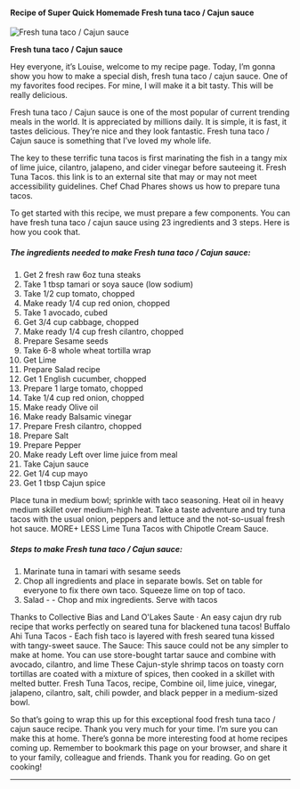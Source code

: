             

#### Recipe of Super Quick Homemade Fresh tuna taco / Cajun sauce

![Fresh tuna taco / Cajun sauce](https://img-global.cpcdn.com/recipes/d51be817f8615196/751x532cq70/fresh-tuna-taco-cajun-sauce-recipe-main-photo.jpg)

**Fresh tuna taco / Cajun sauce**

Hey everyone, it’s Louise, welcome to my recipe page. Today, I’m gonna show you how to make a special dish, fresh tuna taco / cajun sauce. One of my favorites food recipes. For mine, I will make it a bit tasty. This will be really delicious.

Fresh tuna taco / Cajun sauce is one of the most popular of current trending meals in the world. It is appreciated by millions daily. It is simple, it is fast, it tastes delicious. They’re nice and they look fantastic. Fresh tuna taco / Cajun sauce is something that I’ve loved my whole life.

The key to these terrific tuna tacos is first marinating the fish in a tangy mix of lime juice, cilantro, jalapeno, and cider vinegar before sauteeing it. Fresh Tuna Tacos. this link is to an external site that may or may not meet accessibility guidelines. Chef Chad Phares shows us how to prepare tuna tacos.

To get started with this recipe, we must prepare a few components. You can have fresh tuna taco / cajun sauce using 23 ingredients and 3 steps. Here is how you cook that.

##### The ingredients needed to make Fresh tuna taco / Cajun sauce:

1.  Get 2 fresh raw 6oz tuna steaks
2.  Take 1 tbsp tamari or soya sauce (low sodium)
3.  Take 1/2 cup tomato, chopped
4.  Make ready 1/4 cup red onion, chopped
5.  Take 1 avocado, cubed
6.  Get 3/4 cup cabbage, chopped
7.  Make ready 1/4 cup fresh cilantro, chopped
8.  Prepare Sesame seeds
9.  Take 6-8 whole wheat tortilla wrap
10.  Get Lime
11.  Prepare Salad recipe
12.  Get 1 English cucumber, chopped
13.  Prepare 1 large tomato, chopped
14.  Take 1/4 cup red onion, chopped
15.  Make ready Olive oil
16.  Make ready Balsamic vinegar
17.  Prepare Fresh cilantro, chopped
18.  Prepare Salt
19.  Prepare Pepper
20.  Make ready Left over lime juice from meal
21.  Take Cajun sauce
22.  Get 1/4 cup mayo
23.  Get 1 tbsp Cajun spice

Place tuna in medium bowl; sprinkle with taco seasoning. Heat oil in heavy medium skillet over medium-high heat. Take a taste adventure and try tuna tacos with the usual onion, peppers and lettuce and the not-so-usual fresh hot sauce. MORE+ LESS Lime Tuna Tacos with Chipotle Cream Sauce.

##### Steps to make Fresh tuna taco / Cajun sauce:

1.  Marinate tuna in tamari with sesame seeds
2.  Chop all ingredients and place in separate bowls. Set on table for everyone to fix there own taco. Squeeze lime on top of taco.
3.  Salad - - Chop and mix ingredients. Serve with tacos

Thanks to Collective Bias and Land O'Lakes Saute · An easy cajun dry rub recipe that works perfectly on seared tuna for blackened tuna tacos! Buffalo Ahi Tuna Tacos - Each fish taco is layered with fresh seared tuna kissed with tangy-sweet sauce. The Sauce: This sauce could not be any simpler to make at home. You can use store-bought tartar sauce and combine with avocado, cilantro, and lime These Cajun-style shrimp tacos on toasty corn tortillas are coated with a mixture of spices, then cooked in a skillet with melted butter. Fresh Tuna Tacos, recipe, Combine oil, lime juice, vinegar, jalapeno, cilantro, salt, chili powder, and black pepper in a medium-sized bowl.

So that’s going to wrap this up for this exceptional food fresh tuna taco / cajun sauce recipe. Thank you very much for your time. I’m sure you can make this at home. There’s gonna be more interesting food at home recipes coming up. Remember to bookmark this page on your browser, and share it to your family, colleague and friends. Thank you for reading. Go on get cooking!

* * *
